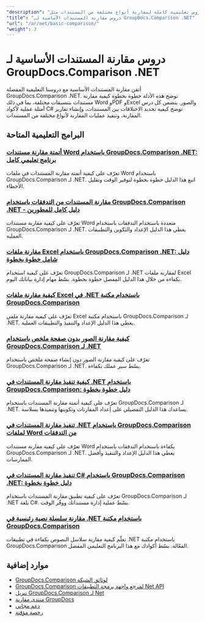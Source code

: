 ```yaml
---
"description": "دروس تعليمية كاملة لمقارنة أنواع مختلفة من المستندات مثل Word وPDF وExcel والصور والمزيد باستخدام GroupDocs.Comparison لـ .NET."
"title": "دروس مقارنة المستندات الأساسية لـ GroupDocs.Comparison .NET"
"url": "/ar/net/basic-comparison/"
"weight": 3
---
```


# دروس مقارنة المستندات الأساسية لـ GroupDocs.Comparison .NET

أتقن مقارنة المستندات الأساسية مع دروسنا التعليمية المفصلة GroupDocs.Comparison .NET. توضح هذه الأدلة خطوة بخطوة كيفية مقارنة مستندات بتنسيقات مختلفة، بما في ذلك Word وPDF وExcel والصور. يتضمن كل درس أمثلة عملية لأكواد C# توضح كيفية تحديد الاختلافات بين المستندات، وإنشاء تقارير المقارنة، وتنفيذ عمليات المقارنة لأنواع مختلفة من المستندات.

## البرامج التعليمية المتاحة

### [أتمتة مقارنة مستندات Word باستخدام GroupDocs.Comparison .NET: برنامج تعليمي كامل](./automate-word-compare-groupdocs-net-tutorial/)
تعرّف على كيفية أتمتة مقارنة المستندات في ملفات Word باستخدام GroupDocs.Comparison لـ .NET. اتبع هذا الدليل خطوة بخطوة لتوفير الوقت وتقليل الأخطاء.

### [مقارنة المستندات من التدفقات باستخدام GroupDocs.Comparison .NET - دليل كامل للمطورين](./compare-documents-groupdocs-comparison-net/)
تعرّف على كيفية مقارنة مستندات Word متعددة باستخدام التدفقات باستخدام GroupDocs.Comparison لـ .NET. يغطي هذا الدليل الإعداد والتكوين والتطبيقات العملية.

### [مقارنة ملفات Excel باستخدام GroupDocs.Comparison .NET: دليل شامل خطوة بخطوة](./groupdocs-comparison-net-excel-files-step-by-step-guide/)
تعرّف على كيفية استخدام GroupDocs.Comparison لـ .NET لمقارنة ملفات Excel بكفاءة من خلال هذا الدليل المفصل خطوة بخطوة. بسّط مهام إدارة بياناتك اليوم.

### [كيفية مقارنة ملفات Excel في .NET باستخدام مكتبة GroupDocs.Comparison](./compare-excel-files-dotnet-groupdocs-comparison/)
تعرّف على كيفية مقارنة ملفي Excel باستخدام مكتبة GroupDocs.Comparison لـ .NET. يغطي هذا الدليل الإعداد والتنفيذ والتطبيقات العملية.

### [كيفية مقارنة الصور بدون صفحة ملخص باستخدام GroupDocs.Comparison لـ .NET](./compare-images-without-summary-page-groupdocs-net/)
تعرّف على كيفية مقارنة الصور دون إنشاء صفحة ملخص باستخدام GroupDocs.Comparison لـ .NET. بسّط سير عملك بكفاءة.

### [كيفية تنفيذ مقارنة المستندات في .NET باستخدام GroupDocs.Comparison: دليل خطوة بخطوة](./implement-document-comparison-groupdocs-net/)
تعرّف على كيفية أتمتة مقارنة المستندات باستخدام GroupDocs.Comparison لـ .NET. يساعدك هذا الدليل التفصيلي على إعداد المقارنات وتكوينها وتنفيذها بسلاسة.

### [تنفيذ مقارنة المستندات في .NET باستخدام GroupDocs.Comparison لملفات Word من التدفقات](./document-comparison-groupdocs-comparison-net-csharp/)
تعرّف على كيفية مقارنة مستندات Word بكفاءة باستخدام التدفقات باستخدام GroupDocs.Comparison لـ .NET. يغطي هذا الدليل الإعداد والتنفيذ وأفضل الممارسات.

### [تنفيذ مقارنة المستندات في C# باستخدام GroupDocs.Comparison .NET: دليل خطوة بخطوة](./groupdocs-comparison-net-document-comparison-csharp/)
تعرّف على كيفية تطبيق مقارنة المستندات باستخدام GroupDocs.Comparison لـ .NET بلغة C#. بسّط عملية إدارة مستنداتك ووفّر الوقت.

### [مقارنة سلسلة نصية رئيسية في .NET باستخدام مكتبة GroupDocs.Comparison](./groupdocs-comparison-net-text-string-compare/)
تعلّم كيفية مقارنة سلاسل النصوص بكفاءة في تطبيقات .NET باستخدام مكتبة GroupDocs.Comparison الفعّالة. بسّط أكوادك مع هذا البرنامج التعليمي المفصل.

## موارد إضافية

- [GroupDocs.Comparison لوثائق الشبكة](https://docs.groupdocs.com/comparison/net/)
- [GroupDocs.Comparison لمرجع واجهة برمجة التطبيقات Net API](https://reference.groupdocs.com/comparison/net/)
- [تنزيل GroupDocs.Comparison لـ Net](https://releases.groupdocs.com/comparison/net/)
- [منتدى مقارنة GroupDocs](https://forum.groupdocs.com/c/comparison)
- [دعم مجاني](https://forum.groupdocs.com/)
- [رخصة مؤقتة](https://purchase.groupdocs.com/temporary-license/)